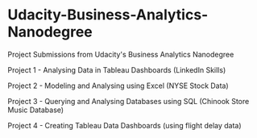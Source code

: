 # Udacity-Business-Analytics-Nanodegree
Project Submissions from Udacity's Business Analytics Nanodegree

Project 1 - Analysing Data in Tableau Dashboards (LinkedIn Skills)

Project 2 - Modeling and Analysing using Excel (NYSE Stock Data)

Project 3 - Querying and Analysing Databases using SQL (Chinook Store Music Database)

Project 4 - Creating Tableau Data Dashboards (using flight delay data)
